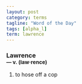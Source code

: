 ```yaml
---
layout: post
category: terms
tagline: "Word of the Day"
tags: [alpha_l]
term: lawrence
---
```


<h3>Lawrence<br/> <small>&mdash; v. (law<span>&middot;</span>rence)</small></h3>
<p><ol>
<li>to hose off a cop</li>
</ol></p>
